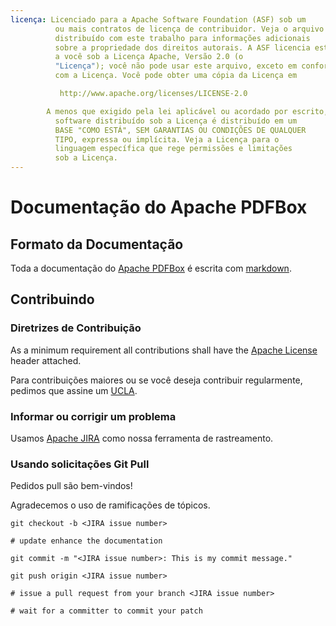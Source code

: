 ```yaml
---
licença: Licenciado para a Apache Software Foundation (ASF) sob um
          ou mais contratos de licença de contribuidor. Veja o arquivo AVISO
          distribuído com este trabalho para informações adicionais
          sobre a propriedade dos direitos autorais. A ASF licencia este arquivo
          a você sob a Licença Apache, Versão 2.0 (o
          "Licença"); você não pode usar este arquivo, exceto em conformidade
          com a Licença. Você pode obter uma cópia da Licença em

           http://www.apache.org/licenses/LICENSE-2.0

        A menos que exigido pela lei aplicável ou acordado por escrito,
          software distribuído sob a Licença é distribuído em um
          BASE "COMO ESTÁ", SEM GARANTIAS OU CONDIÇÕES DE QUALQUER
          TIPO, expressa ou implícita. Veja a Licença para o
          linguagem específica que rege permissões e limitações
          sob a Licença.
---
```

Documentação do Apache PDFBox
===========================

Formato da Documentação
--------------------

Toda a documentação do [Apache PDFBox](http://pdfbox.apache.org/) é escrita com [markdown](http://daringfireball.net/projects/markdown/syntax). 

Contribuindo
------------

### Diretrizes de Contribuição

As a minimum requirement all contributions shall have the [Apache License](http://www.apache.org/licenses/LICENSE-2.0.html#apply) header attached.

Para contribuições maiores ou se você deseja contribuir regularmente, pedimos que assine um [UCLA](http://www.apache.org/licenses/#clas).

### Informar ou corrigir um problema

Usamos [Apache JIRA](https://issues.apache.org/jira/browse/PDFBOX) como nossa ferramenta de rastreamento.

### Usando solicitações Git Pull

Pedidos pull são bem-vindos!

Agradecemos o uso de ramificações de tópicos.

    git checkout -b <JIRA issue number>

    # update enhance the documentation

    git commit -m "<JIRA issue number>: This is my commit message."

    git push origin <JIRA issue number>

    # issue a pull request from your branch <JIRA issue number>
    
    # wait for a committer to commit your patch
